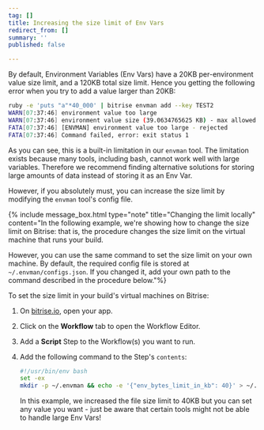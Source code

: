 ```yaml
---
tag: []
title: Increasing the size limit of Env Vars
redirect_from: []
summary: ''
published: false

---
```

By default, Environment Variables (Env Vars) have a 20KB per-environment value size limit, and a 120KB total size limit. Hence you getting the following error when you try to add a value larger than 20KB:

```bash
ruby -e 'puts "a"*40_000' | bitrise envman add --key TEST2
WARN[07:37:46] environment value too large                  
WARN[07:37:46] environment value size (39.0634765625 KB) - max allowed size: 20 KB 
FATA[07:37:46] [ENVMAN] environment value too large - rejected 
FATA[07:37:46] Command failed, error: exit status 1  
```

As you can see, this is a built-in limitation in our `envman` tool. The limitation exists because many tools, including bash, cannot work well with large variables. Therefore we recommend finding alternative solutions for storing large amounts of data instead of storing it as an Env Var.

However, if you absolutely must, you can increase the size limit by modifying the `envman` tool's config file.

{% include message_box.html type="note" title="Changing the limit locally" content="In the following example, we're showing how to change the size limit on Bitrise: that is, the procedure changes the size limit on the virtual machine that runs your build.

However, you can use the same command to set the size limit on your own machine. By default, the required config file is stored at `~/.envman/configs.json`. If you changed it, add your own path to the command described in the procedure below."%}

To set the size limit in your build's virtual machines on Bitrise:

1. On [bitrise.io](www.bitrise.io), open your app.
2. Click on the **Workflow** tab to open the Workflow Editor.
3. Add a **Script** Step to the Workflow(s) you want to run.
4. Add the following command to the Step's `contents`:

   ```bash
   #!/usr/bin/env bash
   set -ex
   mkdir -p ~/.envman && echo -e '{"env_bytes_limit_in_kb": 40}' > ~/.envman/configs.json
   ```

   In this example, we increased the file size limit to 40KB but you can set any value you want - just be aware that certain tools might not be able to handle large Env Vars!